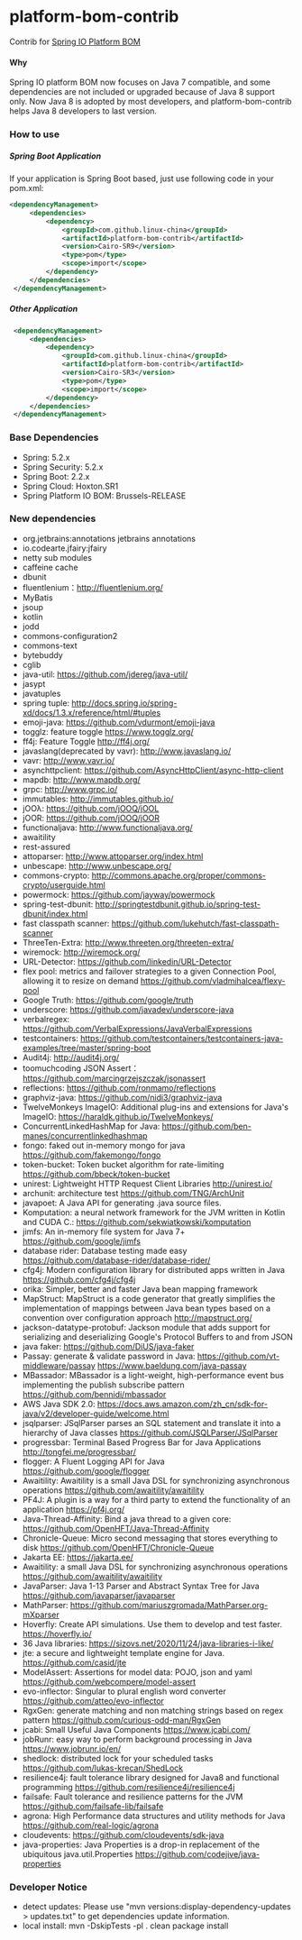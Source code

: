 platform-bom-contrib
====================
Contrib for [Spring IO Platform BOM](http://docs.spring.io/platform/docs/Brussels-BUILD-SNAPSHOT/reference/htmlsingle/)

#### Why

Spring IO platform BOM now focuses on Java 7 compatible, and some dependencies are not included or upgraded because of Java 8 support only.
Now Java 8 is adopted by most developers, and platform-bom-contrib helps Java 8 developers to last version.
 
### How to use

##### Spring Boot Application
If your application is Spring Boot based, just use following code in your pom.xml: 

```xml 
<dependencyManagement>
     <dependencies>
         <dependency>
             <groupId>com.github.linux-china</groupId>
             <artifactId>platform-bom-contrib</artifactId>
             <version>Cairo-SR9</version>
             <type>pom</type>
             <scope>import</scope>
         </dependency>
     </dependencies>
 </dependencyManagement>
```

##### Other Application
```xml
 <dependencyManagement>
     <dependencies>
         <dependency>
             <groupId>com.github.linux-china</groupId>
             <artifactId>platform-bom-contrib</artifactId>
             <version>Cairo-SR3</version>
             <type>pom</type>
             <scope>import</scope>
         </dependency>
     </dependencies>
 </dependencyManagement>
```

### Base Dependencies

* Spring: 5.2.x
* Spring Security: 5.2.x
* Spring Boot: 2.2.x
* Spring Cloud: Hoxton.SR1
* Spring Platform IO BOM: Brussels-RELEASE
     
### New dependencies

* org.jetbrains:annotations jetbrains annotations
* io.codearte.jfairy:jfairy
* netty sub modules
* caffeine cache
* dbunit
* fluentlenium：http://fluentlenium.org/
* MyBatis
* jsoup
* kotlin
* jodd
* commons-configuration2
* commons-text
* bytebuddy
* cglib
* java-util: https://github.com/jdereg/java-util/
* jasypt
* javatuples
* spring tuple: http://docs.spring.io/spring-xd/docs/1.3.x/reference/html/#tuples
* emoji-java: https://github.com/vdurmont/emoji-java
* togglz: feature toggle https://www.togglz.org/
* ff4j: Feature Toggle http://ff4j.org/
* javaslang(deprecated by vavr): http://www.javaslang.io/
* vavr: http://www.vavr.io/
* asynchttpclient: https://github.com/AsyncHttpClient/async-http-client
* mapdb: http://www.mapdb.org/ 
* grpc:  http://www.grpc.io/  
* immutables: http://immutables.github.io/
* jOOλ: https://github.com/jOOQ/jOOL
* jOOR: https://github.com/jOOQ/jOOR
* functionaljava:  http://www.functionaljava.org/
* awaitility
* rest-assured
* attoparser: http://www.attoparser.org/index.html
* unbescape: http://www.unbescape.org/
* commons-crypto: http://commons.apache.org/proper/commons-crypto/userguide.html
* powermock: https://github.com/jayway/powermock
* spring-test-dbunit: http://springtestdbunit.github.io/spring-test-dbunit/index.html
* fast classpath scanner: https://github.com/lukehutch/fast-classpath-scanner
* ThreeTen-Extra: http://www.threeten.org/threeten-extra/
* wiremock: http://wiremock.org/
* URL-Detector: https://github.com/linkedin/URL-Detector
* flex pool: metrics and failover strategies to a given Connection Pool, allowing it to resize on demand https://github.com/vladmihalcea/flexy-pool
* Google Truth: https://github.com/google/truth
* underscore: https://github.com/javadev/underscore-java
* verbalregex: https://github.com/VerbalExpressions/JavaVerbalExpressions
* testcontainers:  https://github.com/testcontainers/testcontainers-java-examples/tree/master/spring-boot
* Audit4j: http://audit4j.org/
* toomuchcoding JSON Assert： https://github.com/marcingrzejszczak/jsonassert
* reflections: https://github.com/ronmamo/reflections
* graphviz-java: https://github.com/nidi3/graphviz-java
* TwelveMonkeys ImageIO: Additional plug-ins and extensions for Java's ImageIO: https://haraldk.github.io/TwelveMonkeys/
* ConcurrentLinkedHashMap for Java: https://github.com/ben-manes/concurrentlinkedhashmap
* fongo: faked out in-memory mongo for java https://github.com/fakemongo/fongo
* token-bucket: Token bucket algorithm for rate-limiting https://github.com/bbeck/token-bucket
* unirest: Lightweight HTTP Request Client Libraries http://unirest.io/
* archunit: architecture test https://github.com/TNG/ArchUnit
* javapoet: A Java API for generating .java source files.
* Komputation:  a neural network framework for the JVM written in Kotlin and CUDA C.: https://github.com/sekwiatkowski/komputation
* jimfs: An in-memory file system for Java 7+  https://github.com/google/jimfs
* database rider: Database testing made easy https://github.com/database-rider/database-rider/
* cfg4j: Modern configuration library for distributed apps written in Java https://github.com/cfg4j/cfg4j
* orika: Simpler, better and faster Java bean mapping framework
* MapStruct: MapStruct is a code generator that greatly simplifies the implementation of mappings between Java bean types based on a convention over configuration approach  http://mapstruct.org/
* jackson-datatype-protobuf: Jackson module that adds support for serializing and deserializing Google's Protocol Buffers to and from JSON
* java faker: https://github.com/DiUS/java-faker
* Passay: generate & validate password in Java: https://github.com/vt-middleware/passay  https://www.baeldung.com/java-passay
* MBassador: MBassador is a light-weight, high-performance event bus implementing the publish subscribe pattern https://github.com/bennidi/mbassador
* AWS Java SDK 2.0: https://docs.aws.amazon.com/zh_cn/sdk-for-java/v2/developer-guide/welcome.html
* jsqlparser: JSqlParser parses an SQL statement and translate it into a hierarchy of Java classes https://github.com/JSQLParser/JSqlParser
* progressbar: Terminal Based Progress Bar for Java Applications  http://tongfei.me/progressbar/
* flogger: A Fluent Logging API for Java https://github.com/google/flogger
* Awaitility: Awaitility is a small Java DSL for synchronizing asynchronous operations  https://github.com/awaitility/awaitility
* PF4J:  A plugin is a way for a third party to extend the functionality of an application https://pf4j.org/
* Java-Thread-Affinity: Bind a java thread to a given core: https://github.com/OpenHFT/Java-Thread-Affinity
* Chronicle-Queue: Micro second messaging that stores everything to disk https://github.com/OpenHFT/Chronicle-Queue
* Jakarta EE: https://jakarta.ee/
* Awaitility: a small Java DSL for synchronizing asynchronous operations  https://github.com/awaitility/awaitility
* JavaParser: Java 1-13 Parser and Abstract Syntax Tree for Java https://github.com/javaparser/javaparser
* MathParser: https://github.com/mariuszgromada/MathParser.org-mXparser
* Hoverfly: Create API simulations. Use them to develop and test faster. https://hoverfly.io/
* 36 Java libraries: https://sizovs.net/2020/11/24/java-libraries-i-like/
* jte:  a secure and lightweight template engine for Java.  https://github.com/casid/jte
* ModelAssert: Assertions for model data: POJO, json and yaml https://github.com/webcompere/model-assert
* evo-inflector: Singular to plural english word converter https://github.com/atteo/evo-inflector
* RgxGen: generate matching and non matching strings based on regex pattern https://github.com/curious-odd-man/RgxGen
* jcabi: Small Useful Java Components https://www.jcabi.com/
* jobRunr: easy way to perform background processing in Java https://www.jobrunr.io/en/
* shedlock: distributed lock for your scheduled tasks https://github.com/lukas-krecan/ShedLock
* resilience4j: fault tolerance library designed for Java8 and functional programming https://github.com/resilience4j/resilience4j
* failsafe: Fault tolerance and resilience patterns for the JVM https://github.com/failsafe-lib/failsafe 
* agrona: High Performance data structures and utility methods for Java https://github.com/real-logic/agrona
* cloudevents: https://github.com/cloudevents/sdk-java
* java-properties: Java Properties is a drop-in replacement of the ubiquitous java.util.Properties https://github.com/codejive/java-properties

### Developer Notice

* detect updates:  Please use "mvn versions:display-dependency-updates > updates.txt" to get dependencies update information.
* local install: mvn -DskipTests -pl . clean package install